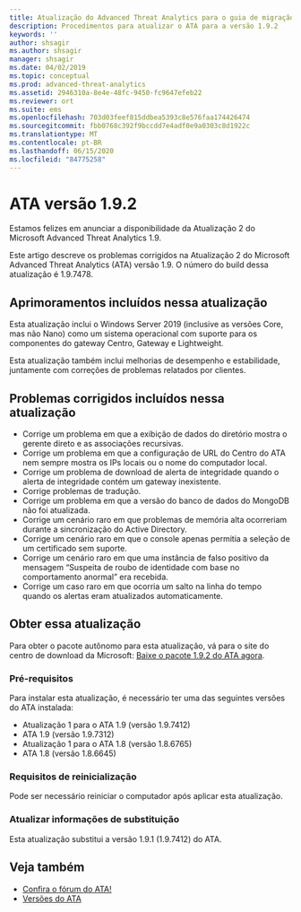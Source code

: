 ```yaml
---
title: Atualização do Advanced Threat Analytics para o guia de migração do 1.9.2
description: Procedimentos para atualizar o ATA para a versão 1.9.2
keywords: ''
author: shsagir
ms.author: shsagir
manager: shsagir
ms.date: 04/02/2019
ms.topic: conceptual
ms.prod: advanced-threat-analytics
ms.assetid: 2946310a-8e4e-48fc-9450-fc9647efeb22
ms.reviewer: ort
ms.suite: ems
ms.openlocfilehash: 703d03feef815ddbea5393c8e576faa174426474
ms.sourcegitcommit: fbb0768c392f9bccdd7e4adf0e9a0303c8d1922c
ms.translationtype: MT
ms.contentlocale: pt-BR
ms.lasthandoff: 06/15/2020
ms.locfileid: "84775258"
---
```

# <a name="ata-version-192"></a>ATA versão 1.9.2


Estamos felizes em anunciar a disponibilidade da Atualização 2 do Microsoft Advanced Threat Analytics 1.9.

Este artigo descreve os problemas corrigidos na Atualização 2 do Microsoft Advanced Threat Analytics (ATA) versão 1.9. O número do build dessa atualização é 1.9.7478.

## <a name="improvements-included-in-this-update"></a>Aprimoramentos incluídos nessa atualização

Esta atualização inclui o Windows Server 2019 (inclusive as versões Core, mas não Nano) como um sistema operacional com suporte para os componentes do gateway Centro, Gateway e Lightweight.

Esta atualização também inclui melhorias de desempenho e estabilidade, juntamente com correções de problemas relatados por clientes.

## <a name="fixed-issues-included-in-this-update"></a>Problemas corrigidos incluídos nessa atualização

- Corrige um problema em que a exibição de dados do diretório mostra o gerente direto e as associações recursivas.
- Corrige um problema em que a configuração de URL do Centro do ATA nem sempre mostra os IPs locais ou o nome do computador local.
- Corrige um problema de download de alerta de integridade quando o alerta de integridade contém um gateway inexistente.
- Corrige problemas de tradução.
- Corrige um problema em que a versão do banco de dados do MongoDB não foi atualizada.
- Corrige um cenário raro em que problemas de memória alta ocorreriam durante a sincronização do Active Directory.
- Corrige um cenário raro em que o console apenas permitia a seleção de um certificado sem suporte.
- Corrige um cenário raro em que uma instância de falso positivo da mensagem “Suspeita de roubo de identidade com base no comportamento anormal” era recebida.
- Corrige um caso raro em que ocorria um salto na linha do tempo quando os alertas eram atualizados automaticamente.

## <a name="get-this-update"></a>Obter essa atualização

Para obter o pacote autônomo para esta atualização, vá para o site do centro de download da Microsoft: [Baixe o pacote 1.9.2 do ATA agora](https://www.microsoft.com/en-us/download/details.aspx?id=56725).

### <a name="prerequisites"></a>Pré-requisitos

Para instalar esta atualização, é necessário ter uma das seguintes versões do ATA instalada: 
- Atualização 1 para o ATA 1.9 (versão 1.9.7412)
- ATA 1.9 (versão 1.9.7312)
- Atualização 1 para o ATA 1.8 (versão 1.8.6765)
- ATA 1.8 (versão 1.8.6645)

### <a name="restart-requirement"></a>Requisitos de reinicialização

Pode ser necessário reiniciar o computador após aplicar esta atualização.

### <a name="update-replacement-information"></a>Atualizar informações de substituição

Esta atualização substitui a versão 1.9.1 (1.9.7412) do ATA.


## <a name="see-also"></a>Veja também

- [Confira o fórum do ATA!](https://social.technet.microsoft.com/Forums/security/home?forum=mata)
- [Versões do ATA](ata-versions.md)